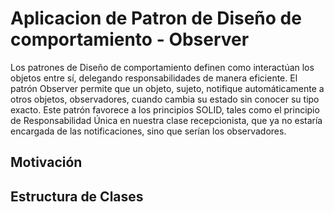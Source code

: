 # Aplicacion de Patron de Diseño de comportamiento - Observer
Los patrones de Diseño de comportamiento definen como interactúan los objetos entre sí, delegando responsabilidades de manera eficiente. El patrón Observer permite que un objeto, sujeto, notifique automáticamente a otros objetos, observadores, cuando cambia su estado sin conocer su tipo exacto. Este patrón favorece a los principios SOLID, tales como el principio de Responsabilidad Única en nuestra clase recepcionista, que ya no estaría encargada de las notificaciones, sino que serían los observadores.

## Motivación

## Estructura de Clases
